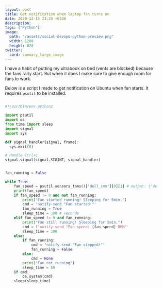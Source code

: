```yaml
---
layout: post
title: Get notification when laptop fan turns on
date: 2020-12-15 21:20 +0530
description: 
tags: ["Python"]
image:
  path: "/assets/social-devops-python-preview.png"
  width: 1200
  height: 628
twitter:
  card: summary_large_image
---
```


I have a habit of putting my ultrabook on bed (vents are blocked) because the fans rarly start. But when it does I make sure to give enough room for fans to work.

Below is a script I made to get notification on Ubuntu when fan starts. It requires `psutil` to be installed.


```python

#!/usr/bin/env python3

import psutil
import os
from time import sleep
import signal
import sys

def signal_handler(signal, frame):
  sys.exit(0)

# Handle Ctrl+c
signal.signal(signal.SIGINT, signal_handler)


fan_running = False

while True:
    fan_speed = psutil.sensors_fans()['dell_smm'][0][1] # output: {'dell_smm': [sfan(label='', current=0)]}
    print(fan_speed)
    if fan_speed != 0 and not fan_running:
        print("Fan started running! Sleeping for 5min.")
        cmd = 'notify-send "Fan started!"'
        fan_running = True
        sleep_time = 300 # seconds
    elif fan_speed != 0 and fan_running:
        print("Fan still running! Sleeping for 5min.")
        cmd = f'notify-send "Fan speed: {fan_speed} RPM"'
        sleep_time = 300
    else:
        if fan_running:
            cmd = 'notify-send "Fan stopped!"'
            fan_running = False
        else:
            cmd = None
        print("Fan not running")
        sleep_time = 60
    if cmd:
        os.system(cmd)
    sleep(sleep_time)
    
```